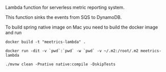 Lambda function for serverless metric reporting system.

This function sinks the events from SQS to DynamoDB.

To build spring native image on Mac you need to build the docker image and run
```
docker build -t "meetrics-lambda" .
```
```
docker run -dit -v `pwd`:`pwd` -w `pwd` -v ~/.m2:/root/.m2 meetrics-lambda
```
```
./mvnw clean -Pnative native:compile -DskipTests
```
